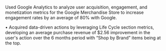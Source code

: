 Used Google Analytics to analyze user acquisition, engagement, and monetization metrics for the Google Merchandise Store to increase engagement rates by an average of 80% with Google.

•	Acquired data-driven actions by leveraging Life Cycle section metrics, developing an average purchase revenue of $2.56 improvement in the user's action over the 6 months period with “Shop by Brand” items being at the top.

